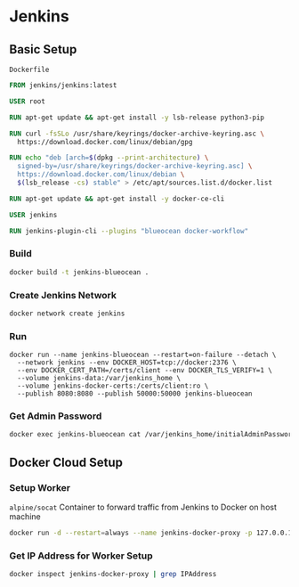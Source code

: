 # Jenkins
## Basic Setup
`Dockerfile`
```Dockerfile
FROM jenkins/jenkins:latest

USER root

RUN apt-get update && apt-get install -y lsb-release python3-pip

RUN curl -fsSLo /usr/share/keyrings/docker-archive-keyring.asc \
  https://download.docker.com/linux/debian/gpg

RUN echo "deb [arch=$(dpkg --print-architecture) \
  signed-by=/usr/share/keyrings/docker-archive-keyring.asc] \
  https://download.docker.com/linux/debian \
  $(lsb_release -cs) stable" > /etc/apt/sources.list.d/docker.list

RUN apt-get update && apt-get install -y docker-ce-cli

USER jenkins

RUN jenkins-plugin-cli --plugins "blueocean docker-workflow"
```
### Build
```sh
docker build -t jenkins-blueocean .
```
### Create Jenkins Network
```sh
docker network create jenkins
```
### Run
```
docker run --name jenkins-blueocean --restart=on-failure --detach \
  --network jenkins --env DOCKER_HOST=tcp://docker:2376 \
  --env DOCKER_CERT_PATH=/certs/client --env DOCKER_TLS_VERIFY=1 \
  --volume jenkins-data:/var/jenkins_home \
  --volume jenkins-docker-certs:/certs/client:ro \
  --publish 8080:8080 --publish 50000:50000 jenkins-blueocean
```
### Get Admin Password
```sh
docker exec jenkins-blueocean cat /var/jenkins_home/initialAdminPassword
```
## Docker Cloud Setup
### Setup Worker
`alpine/socat` Container to forward traffic from Jenkins to Docker on host machine
```sh
docker run -d --restart=always --name jenkins-docker-proxy -p 127.0.0.1:2376:2375 --network jenkins -v /var/run/docker.sock:/var/run/docker
```
### Get IP Address for Worker Setup
```sh
docker inspect jenkins-docker-proxy | grep IPAddress
```

